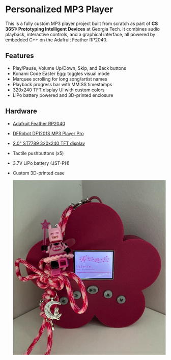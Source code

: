 # Personalized MP3 Player

This is a fully custom MP3 player project built from scratch as part of **CS 3651: Prototyping Intelligent Devices** at Georgia Tech. It combines audio playback, interactive controls, and a graphical interface, all powered by embedded C++ on the Adafruit Feather RP2040.

## Features

- Play/Pause, Volume Up/Down, Skip, and Back buttons
- Konami Code Easter Egg: toggles visual mode
- Marquee scrolling for long song/artist names
- Playback progress bar with MM:SS timestamps
- 320x240 TFT display UI with custom colors
- LiPo battery powered and 3D-printed enclosure

## Hardware

- [Adafruit Feather RP2040](https://www.adafruit.com/product/4884)
- [DFRobot DF1201S MP3 Player Pro](www.dfrobot.com/product-2232.html)
- [2.0" ST7789 320x240 TFT display](https://www.adafruit.com/product/4311)
- Tactile pushbuttons (x5)
- 3.7V LiPo battery (JST-PH)
- Custom 3D-printed case

  ![MP3 Player](images/MP3-Player.png)
